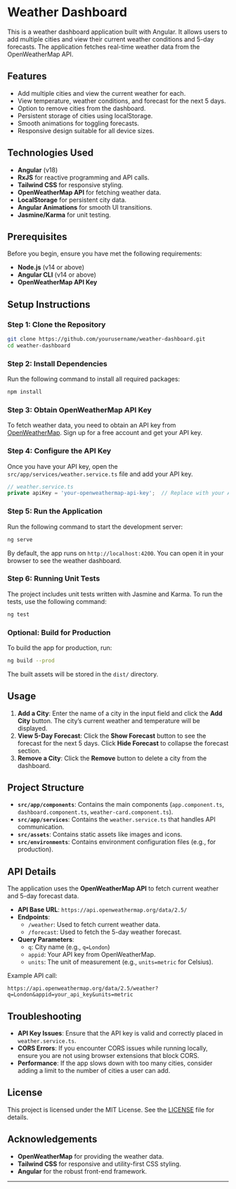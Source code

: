 
# Weather Dashboard

This is a weather dashboard application built with Angular. It allows users to add multiple cities and view their current weather conditions and 5-day forecasts. The application fetches real-time weather data from the OpenWeatherMap API.

## Features
- Add multiple cities and view the current weather for each.
- View temperature, weather conditions, and forecast for the next 5 days.
- Option to remove cities from the dashboard.
- Persistent storage of cities using localStorage.
- Smooth animations for toggling forecasts.
- Responsive design suitable for all device sizes.

## Technologies Used
- **Angular** (v18)
- **RxJS** for reactive programming and API calls.
- **Tailwind CSS** for responsive styling.
- **OpenWeatherMap API** for fetching weather data.
- **LocalStorage** for persistent city data.
- **Angular Animations** for smooth UI transitions.
- **Jasmine/Karma** for unit testing.

## Prerequisites
Before you begin, ensure you have met the following requirements:
- **Node.js** (v14 or above)
- **Angular CLI** (v14 or above)
- **OpenWeatherMap API Key**

## Setup Instructions

### Step 1: Clone the Repository

```bash
git clone https://github.com/yourusername/weather-dashboard.git
cd weather-dashboard
```

### Step 2: Install Dependencies

Run the following command to install all required packages:

```bash
npm install
```

### Step 3: Obtain OpenWeatherMap API Key

To fetch weather data, you need to obtain an API key from [OpenWeatherMap](https://openweathermap.org/api). Sign up for a free account and get your API key.

### Step 4: Configure the API Key

Once you have your API key, open the `src/app/services/weather.service.ts` file and add your API key.

```typescript
// weather.service.ts
private apiKey = 'your-openweathermap-api-key';  // Replace with your API key
```

### Step 5: Run the Application

Run the following command to start the development server:

```bash
ng serve
```

By default, the app runs on `http://localhost:4200`. You can open it in your browser to see the weather dashboard.

### Step 6: Running Unit Tests

The project includes unit tests written with Jasmine and Karma. To run the tests, use the following command:

```bash
ng test
```

### Optional: Build for Production

To build the app for production, run:

```bash
ng build --prod
```

The built assets will be stored in the `dist/` directory.

## Usage

1. **Add a City**: Enter the name of a city in the input field and click the **Add City** button. The city’s current weather and temperature will be displayed.
2. **View 5-Day Forecast**: Click the **Show Forecast** button to see the forecast for the next 5 days. Click **Hide Forecast** to collapse the forecast section.
3. **Remove a City**: Click the **Remove** button to delete a city from the dashboard.

## Project Structure

- **`src/app/components`**: Contains the main components (`app.component.ts`, `dashboard.component.ts`, `weather-card.component.ts`).
- **`src/app/services`**: Contains the `weather.service.ts` that handles API communication.
- **`src/assets`**: Contains static assets like images and icons.
- **`src/environments`**: Contains environment configuration files (e.g., for production).

## API Details

The application uses the **OpenWeatherMap API** to fetch current weather and 5-day forecast data.

- **API Base URL**: `https://api.openweathermap.org/data/2.5/`
- **Endpoints**:
  - `/weather`: Used to fetch current weather data.
  - `/forecast`: Used to fetch the 5-day weather forecast.
- **Query Parameters**:
  - `q`: City name (e.g., `q=London`)
  - `appid`: Your API key from OpenWeatherMap.
  - `units`: The unit of measurement (e.g., `units=metric` for Celsius).
  
Example API call:
```
https://api.openweathermap.org/data/2.5/weather?q=London&appid=your_api_key&units=metric
```

## Troubleshooting

- **API Key Issues**: Ensure that the API key is valid and correctly placed in `weather.service.ts`.
- **CORS Errors**: If you encounter CORS issues while running locally, ensure you are not using browser extensions that block CORS.
- **Performance**: If the app slows down with too many cities, consider adding a limit to the number of cities a user can add.

## License
This project is licensed under the MIT License. See the [LICENSE](LICENSE) file for details.

## Acknowledgements
- **OpenWeatherMap** for providing the weather data.
- **Tailwind CSS** for responsive and utility-first CSS styling.
- **Angular** for the robust front-end framework.

---
